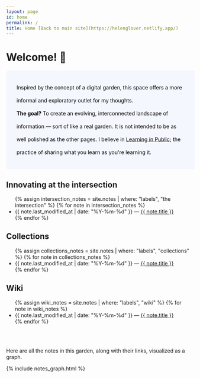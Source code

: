 ```yaml
---
layout: page
id: home
permalink: /
title: Home [Back to main site](https://helenglover.netlify.app/)
---
```


# Welcome! 🌱

<p style="padding: 2em 2em; background: #f5f7ff; border-radius: 4px; color: #000; width: 90%; line-height: 2.5;">
  Inspired by the concept of a digital garden, this space offers a more informal and exploratory outlet for my thoughts.
<br>
  <b>The goal?</b> To create an evolving, interconnected landscape of information — sort of like a real garden. It is not intended to be as well polished as the other pages.
  I believe in <a href="https://www.swyx.io/learn-in-public" style="color: #000;">Learning in Public</a>; the practice of sharing what you learn as you're learning it.
</p>



<h2>Innovating at the intersection</h2>
<ul>
  {% assign intersection_notes = site.notes | where: "labels", "the intersection" %}
  {% for note in intersection_notes %}
    <li>
      {{ note.last_modified_at | date: "%Y-%m-%d" }} — <a class="internal-link" href="{{ site.baseurl }}{{ note.url }}">{{ note.title }}</a>
    </li>
  {% endfor %}
</ul>

<h2>Collections</h2>
<ul>
  {% assign collections_notes = site.notes | where: "labels", "collections" %}
  {% for note in collections_notes %}
    <li>
      {{ note.last_modified_at | date: "%Y-%m-%d" }} — <a class="internal-link" href="{{ site.baseurl }}{{ note.url }}">{{ note.title }}</a>
    </li>
  {% endfor %}
</ul>

<h2>Wiki</h2>
<ul>
  {% assign wiki_notes = site.notes | where: "labels", "wiki" %}
  {% for note in wiki_notes %}
    <li>
      {{ note.last_modified_at | date: "%Y-%m-%d" }} — <a class="internal-link" href="{{ site.baseurl }}{{ note.url }}">{{ note.title }}</a>
    </li>
  {% endfor %}
</ul>

<br><br>

<p>Here are all the notes in this garden, along with their links, visualized as a graph.</p>

<div class="graph-background">
  {% include notes_graph.html %}
</div>
